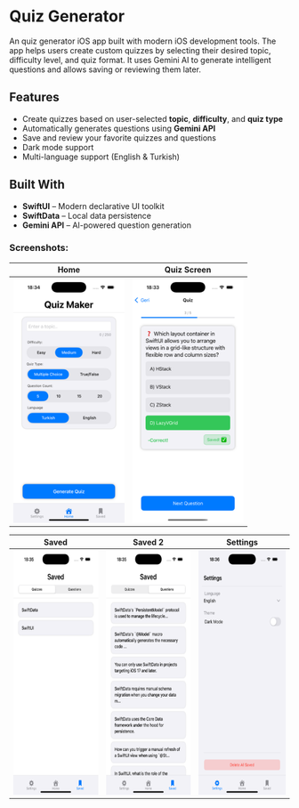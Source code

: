 # Quiz Generator

An quiz generator iOS app built with modern iOS development tools. The app helps users create custom quizzes by selecting their desired topic, difficulty level, and quiz format. It uses Gemini AI to generate intelligent questions and allows saving or reviewing them later.

## Features

-  Create quizzes based on user-selected **topic**, **difficulty**, and **quiz type**
-  Automatically generates questions using **Gemini API**
-  Save and review your favorite quizzes and questions
-  Dark mode support
-  Multi-language support (English & Turkish)

## Built With

- **SwiftUI** – Modern declarative UI toolkit
- **SwiftData** – Local data persistence
- **Gemini API** – AI-powered question generation

### Screenshots: <br>

| Home | Quiz Screen |
| --- | --- |
<img src="https://raw.githubusercontent.com/emirsansar/images/refs/heads/main/quizGeneratoriOS/home.png" width="200" height="440"/>|<img src="https://raw.githubusercontent.com/emirsansar/images/refs/heads/main/quizGeneratoriOS/quiz%20(1).png" width="200" height="440"/>

| Saved | Saved 2 | Settings |
| --- | --- | --- |
<img src="https://raw.githubusercontent.com/emirsansar/images/refs/heads/main/quizGeneratoriOS/saved.png" width="200" height="440"/>|<img src="https://raw.githubusercontent.com/emirsansar/images/refs/heads/main/quizGeneratoriOS/saved2.png" width="200" height="440"/>|<img src="https://raw.githubusercontent.com/emirsansar/images/refs/heads/main/quizGeneratoriOS/settings.png" width="200" height="440"/>
